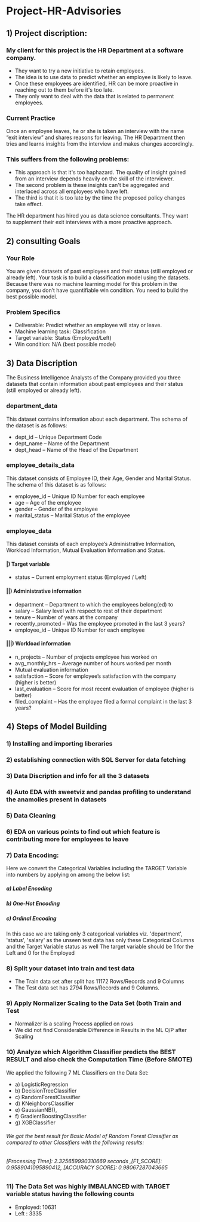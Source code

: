 # Project-HR-Advisories
## 1) Project discription:
### My client for this project is the HR Department at a software company.

- They want to try a new initiative to retain employees.
- The idea is to use data to predict whether an employee is likely to leave.
- Once these employees are identified, HR can be more proactive in reaching out to them before it's too late.
- They only want to deal with the data that is related to permanent employees.

### Current Practice
Once an employee leaves, he or she is taken an interview with the name “exit interview” and shares reasons for leaving. The HR Department then tries and learns insights from the interview and makes changes accordingly.

### This suffers from the following problems:

- This approach is that it's too haphazard. The quality of insight gained from an interview depends heavily on the skill of the interviewer.
- The second problem is these insights can't be aggregated and interlaced across all employees who have left.
- The third is that it is too late by the time the proposed policy changes take effect.

The HR department has hired you as data science consultants. They want to supplement their exit interviews with a more proactive approach.

## 2) consulting Goals

### Your Role
You are given datasets of past employees and their status (still employed or already left).
Your task is to build a classification model using the datasets.
Because there was no machine learning model for this problem in the company, you don’t have quantifiable win condition. You need to build the best possible model.

### Problem Specifics
- Deliverable: Predict whether an employee will stay or leave.
- Machine learning task: Classification
- Target variable: Status (Employed/Left)
- Win condition: N/A (best possible model)

## 3) Data Discription
The Business Intelligence Analysts of the Company provided you three datasets that contain information about past employees and their status (still employed or already left).

### department_data
This dataset contains information about each department. The schema of the dataset is as follows:

- dept_id – Unique Department Code
- dept_name – Name of the Department
- dept_head – Name of the Head of the Department

### employee_details_data
This dataset consists of Employee ID, their Age, Gender and Marital Status. The schema of this dataset is as follows:

- employee_id – Unique ID Number for each employee
- age – Age of the employee
- gender – Gender of the employee
- marital_status – Marital Status of the employee

### employee_data
This dataset consists of each employee’s Administrative Information, Workload Information, Mutual Evaluation Information and Status.

#### |) Target variable

- status – Current employment status (Employed / Left)
#### ||) Administrative information

- department – Department to which the employees belong(ed) to
- salary – Salary level with respect to rest of their department
- tenure – Number of years at the company
- recently_promoted – Was the employee promoted in the last 3 years?
- employee_id – Unique ID Number for each employee
#### |||) Workload information

- n_projects – Number of projects employee has worked on
- avg_monthly_hrs – Average number of hours worked per month
- Mutual evaluation information
- satisfaction – Score for employee’s satisfaction with the company (higher is better)
- last_evaluation – Score for most recent evaluation of employee (higher is better)
- filed_complaint – Has the employee filed a formal complaint in the last 3 years?
## 4) Steps of Model Building
### 1) Installing and importing liberaries
### 2) establishing connection with SQL Server for data fetching
### 3) Data Discription and info for all the 3 datasets
### 4) Auto EDA with sweetviz and pandas profiling to understand the anamolies present in datasets
### 5) Data Cleaning 
### 6) EDA on various points to find out which feature is contributing more for employees to leave
### 7) Data Encoding:
Here we convert the Categorical Variables including the TARGET Variable into numbers by applying on among the below list: 
##### a)	Label Encoding
##### b)	One-Hot Encoding
##### c)	Ordinal Encoding
In this case we are taking only 3 categorical variables viz. 'department', 'status', 'salary' as the unseen test data has only these Categorical Columns and the Target Variable status as well
The target variable should be 1 for the Left and 0 for the Employed

### 8) Split your dataset into train and test data

-  The Train data set after split has 11172 Rows/Records and 9 Columns
- The Test data set has 2794 Rows/Records and 9 Columns.

### 9) Apply Normalizer Scaling to the Data Set (both Train and Test
- Normalizer is a scaling Process applied on rows
-	We did not find Considerable Difference in Results in the ML O/P after Scaling

### 10)  Analyze which Algorithm Classifier predicts the BEST RESULT and also check the Computation Time (Before SMOTE)
We applied the following 7 ML Classifiers on the Data Set:
- a) LogisticRegression
-  b) DecisionTreeClassifier
- c) RandomForestClassifier
- d) KNeighborsClassifier
-  e) GaussianNB(), 
- f) GradientBoostingClassifier
- g) XGBClassifier
###### We got the best result for Basic Model of Random Forest Classifier as compared to other Classifiers with the following results:
###### [Processing Time]: 2.325659990310669 seconds  ,[F1_SCORE]: 0.9589041095890412, [ACCURACY SCORE]: 0.98067287043665


### 11) The Data Set was highly IMBALANCED with TARGET variable status having the following counts
- Employed:    10631
- Left :        3335


